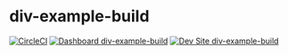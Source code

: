 # div-example-build

[![CircleCI](https://circleci.com/gh/AndrewNN/div-example-build.svg?style=shield)](https://circleci.com/gh/AndrewNN/div-example-build)
[![Dashboard div-example-build](https://img.shields.io/badge/dashboard-div_example_build-yellow.svg)](https://dashboard.pantheon.io/sites/57471e73-879f-47e2-8a09-f4b955443654#dev/code)
[![Dev Site div-example-build](https://img.shields.io/badge/site-div_example_build-blue.svg)](http://dev-div-example-build.pantheonsite.io/)